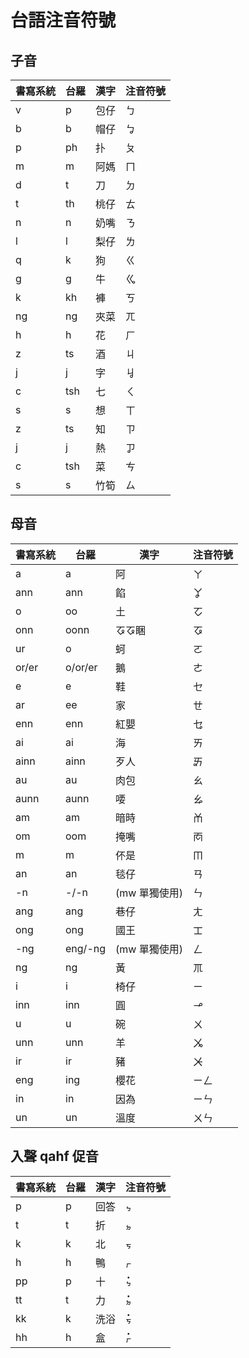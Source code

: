 # 台語注音符號

## 子音

| 書寫系統 | 台羅 | 漢字 | 注音符號 |
| --- | --- | --- | --- |
| v | p | 包仔 | ㄅ |
| b | b | 帽仔 | ㆠ |
| p | ph | 扑 | ㄆ |
| m | m | 阿媽 | ㄇ |
| d | t | 刀 | ㄉ |
| t | th | 桃仔 | ㄊ |
| n | n | 奶嘴 | ㄋ |
| l | l | 梨仔 | ㄌ |
| q | k | 狗 | ㄍ |
| g | g | 牛 | ㆣ |
| k | kh | 褲 | ㄎ |
| ng | ng | 夾菜 | ㄫ |
| h | h | 花 | ㄏ |
| z | ts | 酒 | ㄐ |
| j | j | 字 | ㆢ |
| c | tsh | 七 | ㄑ |
| s | s | 想 | ㄒ |
| z | ts | 知 | ㄗ |
| j | j | 熱 | ㆡ |
| c | tsh | 菜 | ㄘ |
| s | s | 竹筍 | ㄙ |

## 母音

| 書寫系統 | 台羅 | 漢字 | 注音符號 |
| --- | --- | --- | --- |
| a | a | 阿 | ㄚ |
| ann | ann | 餡 | ㆩ |
| o | oo | 土 | ㆦ |
| onn | oonn | ㆧㆧ睏 | ㆧ |
| ur | o | 蚵 | ㄛ |
| or/er | o/or/er | 鵝 | ㄜ |
| e | e | 鞋 | ㆤ |
| ar | ee | 家 | ㄝ |
| enn | enn | 紅嬰 | ㆥ |
| ai | ai | 海 | ㄞ |
| ainn | ainn | 歹人 | ㆮ |
| au | au | 肉包 | ㄠ |
| aunn | aunn | 喓 | ㆯ |
| am | am | 暗時 | ㆰ |
| om | oom | 掩嘴 | ㆱ |
| m | m | 伓是 | ㆬ |
| an | an | 毯仔 | ㄢ |
| -n | -/-n | (mw 單獨使用) | ㄣ |
| ang | ang | 巷仔 | ㄤ |
| ong | ong | 國王 | ㆲ |
| -ng | eng/-ng | (mw 單獨使用) | ㄥ |
| ng | ng | 黃 | ㆭ |
| i | i | 椅仔 | ㄧ |
| inn | inn | 圓 | ㆪ |
| u | u | 碗 | ㄨ |
| unn | unn | 羊 | ㆫ |
| ir | ir | 豬 | ㆨ |
| eng | ing | 櫻花 | ㄧㄥ |
| in | in | 因為 | ㄧㄣ |
| un | un | 溫度 | ㄨㄣ |

## 入聲 qahf 促音

| 書寫系統 | 台羅 | 漢字 | 注音符號 |
| --- | --- | --- | --- |
| p | p | 回答 | ㆴ |
| t | t | 折 | ㆵ |
| k | k | 北 | ㆶ |
| h | h | 鴨 | ㆷ |
| pp | p | 十 | ㆴ̇ |
| tt | t | 力 | ㆵ̇ |
| kk | k | 洗浴 | ㆶ̇ |
| hh | h | 盒 | ㆷ̇ |
